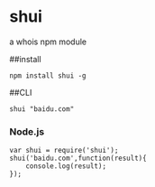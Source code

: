 shui
====

a whois npm module 


##install

```
npm install shui -g
```

##CLI 


```
shui "baidu.com"
```
### Node.js

```
var shui = require('shui');
shui('baidu.com',function(result){
	console.log(result);
});

```
